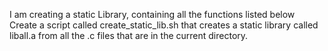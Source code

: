 I am  creating a static Library, containing all the functions listed below
Create a script called create_static_lib.sh that creates a static library called liball.a from all the .c files that are in the current directory.
